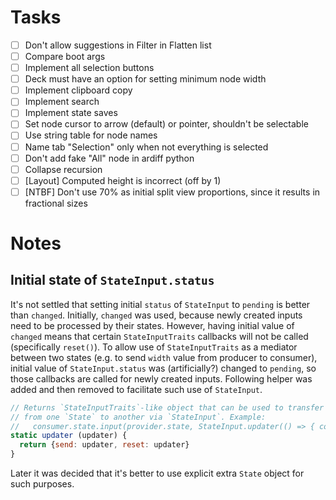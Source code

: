 # Tasks

- [ ] Don't allow suggestions in Filter in Flatten list
- [ ] Compare boot args
- [ ] Implement all selection buttons
- [ ] Deck must have an option for setting minimum node width
- [ ] Implement clipboard copy
- [ ] Implement search
- [ ] Implement state saves
- [ ] Set node cursor to arrow (default) or pointer, shouldn't be selectable
- [ ] Use string table for node names
- [ ] Name tab "Selection" only when not everything is selected
- [ ] Don't add fake "All" node in ardiff python
- [ ] Collapse recursion
- [ ] [Layout] Computed height is incorrect (off by 1)
- [ ] [NTBF] Don't use 70% as initial split view proportions, since it results in fractional sizes

# Notes

## Initial state of `StateInput.status`

It's not settled that setting initial `status` of `StateInput` to `pending` is better than `changed`. Initially, `changed` was used, because newly created inputs need to be processed by their states. However, having initial value of `changed` means that certain `StateInputTraits` callbacks will not be called (specifically `reset()`). To allow use of `StateInputTraits` as a mediator between two states (e.g. to send `width` value from producer to consumer), initial value of `StateInput.status` was (artificially?) changed to `pending`, so those callbacks are called for newly created inputs. Following helper was added and then removed to facilitate such use of `StateInput`.

```javascript
// Returns `StateInputTraits`-like object that can be used to transfer information
// from one `State` to another via `StateInput`. Example:
//   consumer.state.input(provider.state, StateInput.updater(() => { consumer.value = provider.value }))
static updater (updater) {
  return {send: updater, reset: updater}
}
```

Later it was decided that it's better to use explicit extra `State` object for such purposes.